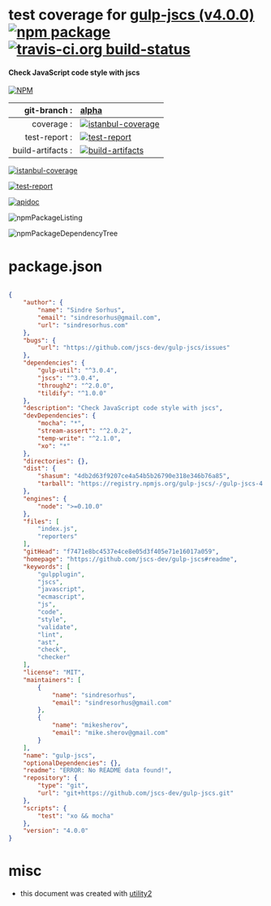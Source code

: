 # test coverage for  [gulp-jscs (v4.0.0)](https://github.com/jscs-dev/gulp-jscs#readme)  [![npm package](https://img.shields.io/npm/v/npmtest-gulp-jscs.svg?style=flat-square)](https://www.npmjs.org/package/npmtest-gulp-jscs) [![travis-ci.org build-status](https://api.travis-ci.org/npmtest/node-npmtest-gulp-jscs.svg)](https://travis-ci.org/npmtest/node-npmtest-gulp-jscs)
#### Check JavaScript code style with jscs

[![NPM](https://nodei.co/npm/gulp-jscs.png?downloads=true)](https://www.npmjs.com/package/gulp-jscs)

| git-branch : | [alpha](https://github.com/npmtest/node-npmtest-gulp-jscs/tree/alpha)|
|--:|:--|
| coverage : | [![istanbul-coverage](https://npmtest.github.io/node-npmtest-gulp-jscs/build/coverage.badge.svg)](https://npmtest.github.io/node-npmtest-gulp-jscs/build/coverage.html/index.html)|
| test-report : | [![test-report](https://npmtest.github.io/node-npmtest-gulp-jscs/build/test-report.badge.svg)](https://npmtest.github.io/node-npmtest-gulp-jscs/build/test-report.html)|
| build-artifacts : | [![build-artifacts](https://npmtest.github.io/node-npmtest-gulp-jscs/glyphicons_144_folder_open.png)](https://github.com/npmtest/node-npmtest-gulp-jscs/tree/gh-pages/build)|

[![istanbul-coverage](https://npmtest.github.io/node-npmtest-gulp-jscs/build/screenCapture.buildCustomOrg.browser.coverage.html.png)](https://npmtest.github.io/node-npmtest-gulp-jscs/build/coverage.html/index.html)

[![test-report](https://npmtest.github.io/node-npmtest-gulp-jscs/build/screenCapture.buildCustomOrg.browser.%252Fhome%252Ftravis%252Fbuild%252Fnpmtest%252Fnode-npmtest-gulp-jscs%252Ftmp%252Fbuild%252Ftest-report.html.png)](https://npmtest.github.io/node-npmtest-gulp-jscs/build/test-report.html)

[![apidoc](https://npmdoc.github.io/node-npmdoc-gulp-jscs/build/screenCapture.buildApidoc.browser.%252Fhome%252Ftravis%252Fbuild%252Fnpmdoc%252Fnode-npmdoc-gulp-jscs%252Ftmp%252Fbuild%252Fapidoc.html.png)](https://npmdoc.github.io/node-npmdoc-gulp-jscs/build/apidoc.html)

![npmPackageListing](https://npmtest.github.io/node-npmtest-gulp-jscs/build/screenCapture.npmPackageListing.svg)

![npmPackageDependencyTree](https://npmtest.github.io/node-npmtest-gulp-jscs/build/screenCapture.npmPackageDependencyTree.svg)



# package.json

```json

{
    "author": {
        "name": "Sindre Sorhus",
        "email": "sindresorhus@gmail.com",
        "url": "sindresorhus.com"
    },
    "bugs": {
        "url": "https://github.com/jscs-dev/gulp-jscs/issues"
    },
    "dependencies": {
        "gulp-util": "^3.0.4",
        "jscs": "^3.0.4",
        "through2": "^2.0.0",
        "tildify": "^1.0.0"
    },
    "description": "Check JavaScript code style with jscs",
    "devDependencies": {
        "mocha": "*",
        "stream-assert": "^2.0.2",
        "temp-write": "^2.1.0",
        "xo": "*"
    },
    "directories": {},
    "dist": {
        "shasum": "4db2d63f9207ce4a54b5b26790e318e346b76a85",
        "tarball": "https://registry.npmjs.org/gulp-jscs/-/gulp-jscs-4.0.0.tgz"
    },
    "engines": {
        "node": ">=0.10.0"
    },
    "files": [
        "index.js",
        "reporters"
    ],
    "gitHead": "f7471e8bc4537e4ce8e05d3f405e71e16017a059",
    "homepage": "https://github.com/jscs-dev/gulp-jscs#readme",
    "keywords": [
        "gulpplugin",
        "jscs",
        "javascript",
        "ecmascript",
        "js",
        "code",
        "style",
        "validate",
        "lint",
        "ast",
        "check",
        "checker"
    ],
    "license": "MIT",
    "maintainers": [
        {
            "name": "sindresorhus",
            "email": "sindresorhus@gmail.com"
        },
        {
            "name": "mikesherov",
            "email": "mike.sherov@gmail.com"
        }
    ],
    "name": "gulp-jscs",
    "optionalDependencies": {},
    "readme": "ERROR: No README data found!",
    "repository": {
        "type": "git",
        "url": "git+https://github.com/jscs-dev/gulp-jscs.git"
    },
    "scripts": {
        "test": "xo && mocha"
    },
    "version": "4.0.0"
}
```



# misc
- this document was created with [utility2](https://github.com/kaizhu256/node-utility2)

